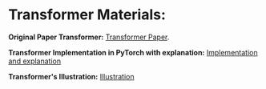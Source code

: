 # Transformer Materials:
**Original Paper Transformer:** [Transformer Paper](https://arxiv.org/pdf/1706.03762.pdf).

**Transformer Implementation in PyTorch with explanation:** [Implementation and explanation](https://nlp.seas.harvard.edu/2018/04/03/attention.html)

**Transformer's Illustration:** [Illustration](https://jalammar.github.io/illustrated-transformer/)



